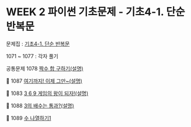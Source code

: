 # WEEK 2 파이썬 기초문제 - 기초4-1. 단순 반복문


문제집 : [기초4-1. 단순 반복문](https://codeup.kr/problemsetsol.php?psid=13)

1071 ~ 1077 : 각자 풀기

공통문제 
1078	[짝수 합 구하기(설명)](https://codeup.kr/problem.php?id=1078)

🍊
1087	[여기까지! 이제 그만~(설명)](https://codeup.kr/problem.php?id=1087)

🍇
1083	[3 6 9 게임의 왕이 되자!(설명)](https://codeup.kr/problem.php?id=1083)

🥝
1088	[3의 배수는 통과?(설명)](https://codeup.kr/problem.php?id=1088)

🍉
1089	[수 나열하기1](https://codeup.kr/problem.php?id=1089)
